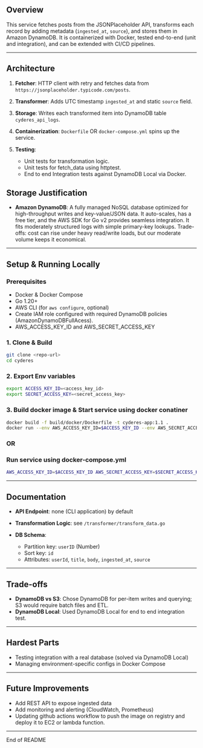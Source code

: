 
## Overview

This service fetches posts from the JSONPlaceholder API, transforms each record by adding metadata (`ingested_at`, `source`), and stores them in Amazon DynamoDB. It is containerized with Docker, tested end-to-end (unit and integration), and can be extended with CI/CD pipelines.

---

## Architecture

1. **Fetcher**: HTTP client with retry and fetches data from `https://jsonplaceholder.typicode.com/posts`.
2. **Transformer**: Adds UTC timestamp `ingested_at` and static `source` field.
3. **Storage**: Writes each transformed item into DynamoDB table `cyderes_api_logs`.
4. **Containerization**: `Dockerfile` OR `docker-compose.yml` spins up the service.
5. **Testing**:

   * Unit tests for transformation logic.
   * Unit tests for fetch_data using httptest.
   * End to end Integration tests against DynamoDB Local via Docker.


## Storage Justification

* **Amazon DynamoDB**: A fully managed NoSQL database optimized for high-throughput writes and key-value/JSON data. It auto-scales, has a free tier, and the AWS SDK for Go v2 provides seamless integration. It fits moderately structured logs with simple primary-key lookups. Trade-offs: cost can rise under heavy read/write loads, but our moderate volume keeps it economical.

---

## Setup & Running Locally

### Prerequisites

* Docker & Docker Compose
* Go 1.20+
* AWS CLI (for `aws configure`, optional)
* Create IAM role configured with required DynamoDB policies (AmazonDynamoDBFullAcess). 
* AWS_ACCESS_KEY_ID and AWS_SECRET_ACCESS_KEY

### 1. Clone & Build

```bash
git clone <repo-url>
cd cyderes
```

### 2. Export Env variables

```bash
export ACCESS_KEY_ID=<access_key_id>
export SECRET_ACCESS_KEY=<secret_access_key>
```

### 3. Build docker image & Start service using docker conatiner

```bash
docker build -f build/docker/Dockerfile -t cyderes-app:1.1 .
docker run --env AWS_ACCESS_KEY_ID=$ACCESS_KEY_ID --env AWS_SECRET_ACCESS_KEY=$SECRET_ACCESS_KEY cyderes-app:1.1
```

### OR 
### Run service using docker-compose.yml

```bash
AWS_ACCESS_KEY_ID=$ACCESS_KEY_ID AWS_SECRET_ACCESS_KEY=$SECRET_ACCESS_KEY docker compose -f ./build/docker/docker-compose.yml up
```

---


## Documentation

* **API Endpoint**: none (CLI application) by default
* **Transformation Logic**: see `/transformer/transform_data.go`
* **DB Schema**:

  * Partition key: `userID` (Number)
  * Sort key: `id`
  * Attributes: `userId`, `title`, `body`, `ingested_at`, `source`

---

## Trade-offs

* **DynamoDB vs S3**: Chose DynamoDB for per-item writes and querying; S3 would require batch files and ETL.
* **DynamoDB Local**: Used DynamoDB Local for end to end integration test.

---

## Hardest Parts

* Testing integration with a real database (solved via DynamoDB Local)
* Managing environment-specific configs in Docker Compose

---

## Future Improvements

* Add REST API to expose ingested data
* Add monitoring and alerting (CloudWatch, Prometheus)
* Updating github actions workflow to push the image on registry and deploy it to EC2 or lambda function.

---

End of README